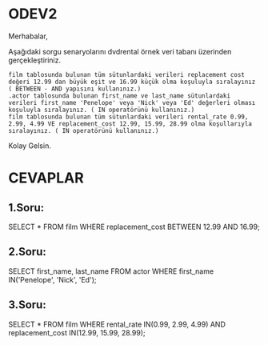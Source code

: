# ODEV2 
Merhabalar,

Aşağıdaki sorgu senaryolarını dvdrental örnek veri tabanı üzerinden gerçekleştiriniz.

    film tablosunda bulunan tüm sütunlardaki verileri replacement cost değeri 12.99 dan büyük eşit ve 16.99 küçük olma koşuluyla sıralayınız ( BETWEEN - AND yapısını kullanınız.)
    .actor tablosunda bulunan first_name ve last_name sütunlardaki verileri first_name 'Penelope' veya 'Nick' veya 'Ed' değerleri olması koşuluyla sıralayınız. ( IN operatörünü kullanınız.)
    film tablosunda bulunan tüm sütunlardaki verileri rental_rate 0.99, 2.99, 4.99 VE replacement_cost 12.99, 15.99, 28.99 olma koşullarıyla sıralayınız. ( IN operatörünü kullanınız.)

Kolay Gelsin.

# CEVAPLAR

## 1.Soru:

SELECT * FROM film
WHERE replacement_cost BETWEEN 12.99 AND 16.99;

## 2.Soru:

SELECT first_name, last_name FROM actor
WHERE first_name IN('Penelope', 'Nick', 'Ed');

## 3.Soru:

SELECT * FROM film
WHERE rental_rate IN(0.99, 2.99, 4.99) AND replacement_cost IN(12.99, 15.99, 28.99);


